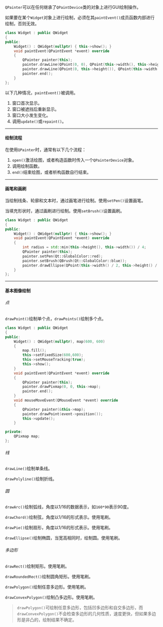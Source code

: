 `QPainter`可以在任何继承了`QPaintDevice`类的对象上进行GUI绘制操作。

如果要在某个`Widget`对象上进行绘制，必须在其`paintEvent()`成员函数内部进行绘制，否则无效。

```cpp
class Widget : public QWidget
{
public:
    Widget() : QWidget(nullptr) { this->show(); }
    void paintEvent(QPaintEvent *event) override
    {
        QPainter painter(this);
        painter.drawLine(QPoint(0, 0), QPoint(this->width(), this->height()));
        painter.drawLine(QPoint(0, this->height()), QPoint(this->width(), 0));
        painter.end();
    }
};
```

以下几种情况，`paintEvent()`被调用。

1. 窗口首次显示。
2. 窗口被遮挡后重新显示。
3. 窗口大小发生变化。
4. 调用`update()`或`repaint()`。

---

#### 绘制流程

在使用`QPainter`时，通常有以下几个流程：

1. `open()`激活绘图，或者构造函数时传入一个`QPainterDevice`对象。
2. 调用绘制函数。
3. `end()`结束绘图，或者析构函数自行结束。

---

#### 画笔和画刷

当绘制线条、轮廓和文本时，通过画笔进行绘制。使用`setPen()`设置画笔。

当填充形状时，通过画刷进行绘制。使用`setBrush()`设置画刷。

```cpp
class Widget : public QWidget
{
public:
    Widget() : QWidget(nullptr) { this->show(); }
    void paintEvent(QPaintEvent *event) override
    {
        int radius = std::min(this->height(), this->width()) / 4;
        QPainter painter(this);
        painter.setPen(Qt::GlobalColor::red);
        painter.setBrush(QBrush(Qt::GlobalColor::blue));
        painter.drawEllipse(QPoint(this->width() / 2, this->height() / 2), radius, radius);
    }
};
```

---

#### 基本图像绘制

###### 点

`drawPoint()`绘制单个点，`drawPoints()`绘制多个点。

```cpp
class Widget : public QWidget
{
public:
    Widget() : QWidget(nullptr), map(600, 600)
    {
        map.fill();
        this->setFixedSize(600,600);
        this->setMouseTracking(true);
        this->show();
    }
    void paintEvent(QPaintEvent *event) override
    {
        QPainter painter(this);
        painter.drawPixmap(0, 0, this->map);
        painter.end();
    }
    void mouseMoveEvent(QMouseEvent *event) override
    {
        QPainter painter(&this->map);
        painter.drawPoint(event->position());
        this->update();
    }

private:
    QPixmap map;
};
```

###### 线

`drawLine()`绘制单条线。

`drawPolyline()`绘制折线。

###### 圆

`drawArc()`绘制弧线，角度以1/16的数据表示，如`160*90`表示90度。

`drawChord()`绘制弦，角度以1/16的形式表示。使用笔刷。

`drawPie()`绘制扇形，角度以1/16的形式表示。使用笔刷。

`drawEllipse()`绘制椭圆，当宽高相同时，绘制圆。使用笔刷。

###### 多边形

`drawRect()`绘制矩形。使用笔刷。

`drawRoundedRect()`绘制圆角矩形。使用笔刷。

`drawPolygon()`绘制任意多边形。使用笔刷。

`drawConvexPolygon()`绘制凸多边形。使用笔刷。

> `drawPolygon()`可绘制任意多边形，包括凹多边形和自交多边形，而`drawConvexPolygon()`不会检查多边形的几何性质，速度更快，但如果多边形是非凸的，绘制结果不确定。
